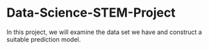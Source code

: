 # Data-Science-STEM-Project
In this project, we will examine the data set we have and construct a suitable prediction model.
